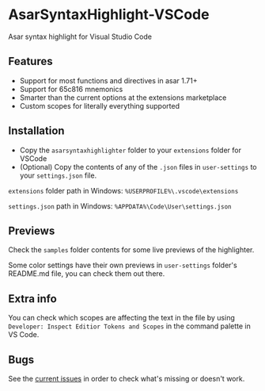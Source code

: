 # AsarSyntaxHighlight-VSCode
Asar syntax highlight for Visual Studio Code

## Features
- Support for most functions and directives in asar 1.71+
- Support for 65c816 mnemonics
- Smarter than the current options at the extensions marketplace
- Custom scopes for literally everything supported

## Installation
- Copy the `asarsyntaxhighlighter` folder to your `extensions` folder for VSCode
- (Optional) Copy the contents of any of the `.json` files in `user-settings` to your `settings.json` file.

`extensions` folder path in Windows: `%USERPROFILE%\.vscode\extensions`

`settings.json` path in Windows: `%APPDATA%\Code\User\settings.json`

## Previews
Check the `samples` folder contents for some live previews of the highlighter.

Some color settings have their own previews in `user-settings` folder's README.md file, you can check them out there.

## Extra info
You can check which scopes are affecting the text in the file by using `Developer: Inspect Editior Tokens and Scopes` in the command palette in VS Code.

## Bugs
See the [current issues](https://github.com/TheLX5/AsarSyntaxHighlight-VSCode/issues) in order to check what's missing or doesn't work.
